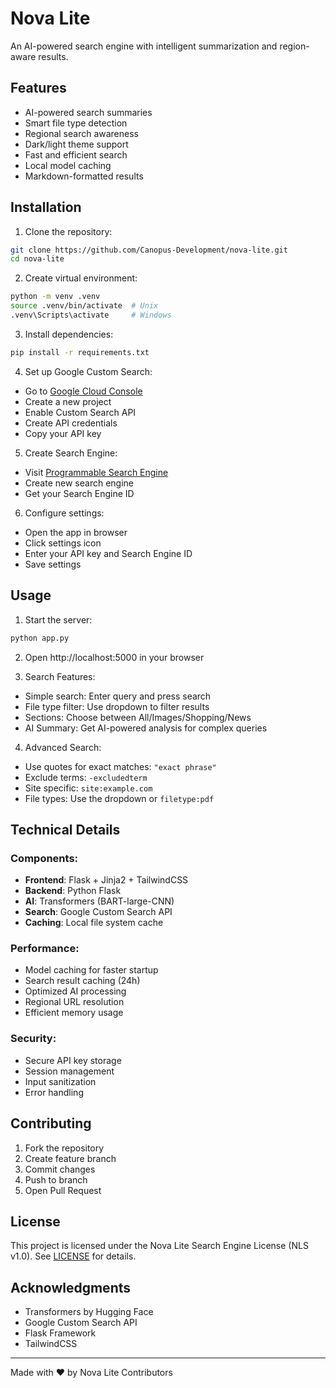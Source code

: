 # Nova Lite

An AI-powered search engine with intelligent summarization and region-aware results.

## Features

- AI-powered search summaries
- Smart file type detection
- Regional search awareness
- Dark/light theme support
- Fast and efficient search
- Local model caching
- Markdown-formatted results

## Installation

1. Clone the repository:
```bash
git clone https://github.com/Canopus-Development/nova-lite.git
cd nova-lite
```

2. Create virtual environment:
```bash
python -m venv .venv
source .venv/bin/activate  # Unix
.venv\Scripts\activate     # Windows
```

3. Install dependencies:
```bash
pip install -r requirements.txt
```

4. Set up Google Custom Search:
- Go to [Google Cloud Console](https://console.cloud.google.com)
- Create a new project
- Enable Custom Search API
- Create API credentials
- Copy your API key

5. Create Search Engine:
- Visit [Programmable Search Engine](https://programmablesearchengine.google.com)
- Create new search engine
- Get your Search Engine ID

6. Configure settings:
- Open the app in browser
- Click settings icon
- Enter your API key and Search Engine ID
- Save settings

## Usage

1. Start the server:
```bash
python app.py
```

2. Open http://localhost:5000 in your browser

3. Search Features:
- Simple search: Enter query and press search
- File type filter: Use dropdown to filter results
- Sections: Choose between All/Images/Shopping/News
- AI Summary: Get AI-powered analysis for complex queries

4. Advanced Search:
- Use quotes for exact matches: `"exact phrase"`
- Exclude terms: `-excludedterm`
- Site specific: `site:example.com`
- File types: Use the dropdown or `filetype:pdf`

## Technical Details

### Components:
- **Frontend**: Flask + Jinja2 + TailwindCSS
- **Backend**: Python Flask
- **AI**: Transformers (BART-large-CNN)
- **Search**: Google Custom Search API
- **Caching**: Local file system cache

### Performance:
- Model caching for faster startup
- Search result caching (24h)
- Optimized AI processing
- Regional URL resolution
- Efficient memory usage

### Security:
- Secure API key storage
- Session management
- Input sanitization
- Error handling

## Contributing

1. Fork the repository
2. Create feature branch
3. Commit changes
4. Push to branch
5. Open Pull Request

## License

This project is licensed under the Nova Lite Search Engine License (NLS v1.0).
See [LICENSE](LICENSE.md) for details.

## Acknowledgments

- Transformers by Hugging Face
- Google Custom Search API
- Flask Framework
- TailwindCSS

---

Made with ❤️ by Nova Lite Contributors
